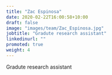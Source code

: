 ```yaml
---
title: "Zac Espinosa"
date: 2020-02-22T16:00:58+10:00
draft: false
image: "images/team/Zac_Espinosa.jpg"
jobtitle: "Gradute research assistant"
linkedinurl: ""
promoted: true
weight: 4
---
```


Gradute research assistant

